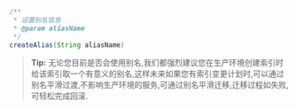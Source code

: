 ```java
/**
 * 设置别名信息
 * @param aliasName
 */
createAlias(String aliasName)
```

>**Tip:** 无论您目前是否会使用别名,我们都强烈建议您在生产环境创建索引时给该索引取一个有意义的别名,这样未来如果您有索引变更计划时,可以通过别名平滑过渡,不影响生产环境的服务,可通过别名平滑迁移,迁移过程如失败,可轻松完成回滚.